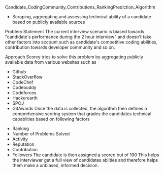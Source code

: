 Candidate_CodingCommunity_Contributions_RankingPrediction_Algorithm
- Scraping, aggregating and assessing technical ability of a candidate based on publicly available sources

Problem Statement
The current interview scenario is biased towards "candidate's performance during the 2 hour interview" and doesn't take other factors into account such as candidate's competitive coding abilities, contribution towards developer community and so on.

Approach
Scorey tries to solve this problem by aggregating publicly available data from various websites such as

* Github
* StackOverflow
* CodeChef
* Codebuddy
* Codeforces
* Hackerearth
* SPOJ
* GitAwards
Once the data is collected, the algorithm then defines a comprehensive scoring system that grades the candidates technical capablities based on following factors

- Ranking
- Number of Problems Solved
- Activity
- Reputation
- Contribution
- Followers
The candidate is then assigned a scored out of 100 
This helps the interviewer get a full view of candidates abilties and therefore helps them make a unbiased, informed decision.
